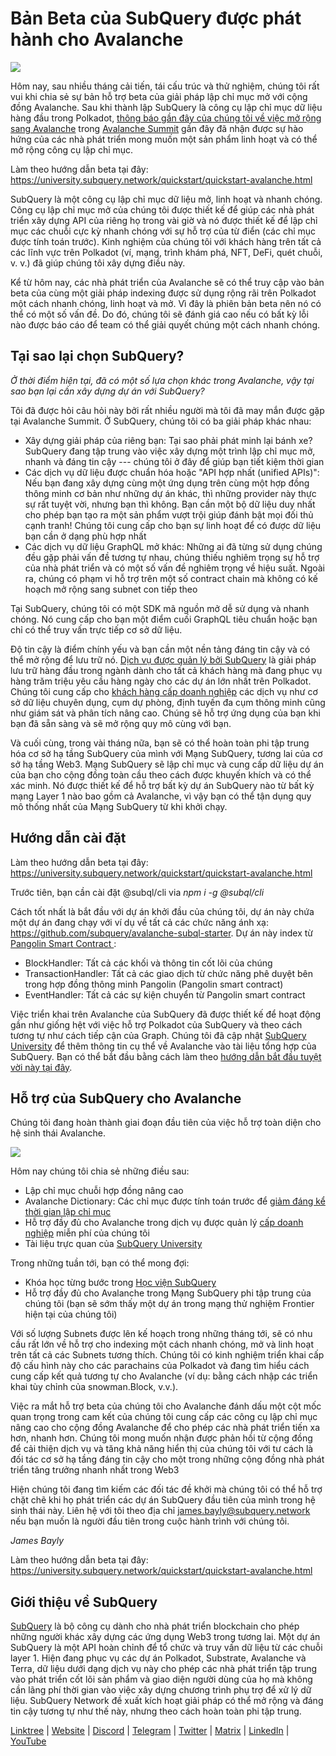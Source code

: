 # Bản Beta của SubQuery được phát hành cho Avalanche

![](https://miro.medium.com/max/1400/1*BiJaESR69-vDimBJmXhQvw.png)

Hôm nay, sau nhiều tháng cải tiến, tái cấu trúc và thử nghiệm, chúng tôi rất vui khi chia sẻ sự bản hỗ trợ beta của giải pháp lập chỉ mục mở với cộng đồng Avalanche. Sau khi thành lập SubQuery là công cụ lập chỉ mục dữ liệu hàng đầu trong Polkadot, [thông báo gần đây của chúng tôi về việc mở rộng sang Avalanche](./20220321-avalache.md) trong [Avalanche Summit](https://www.avalanchesummit.com/agenda) gần đây đã nhận được sự hào hứng của các nhà phát triển mong muốn một sản phẩm linh hoạt và có thể mở rộng công cụ lập chỉ mục.

Làm theo hướng dẫn beta tại đây: https://university.subquery.network/quickstart/quickstart-avalanche.html

SubQuery là một công cụ lập chỉ mục dữ liệu mở, linh hoạt và nhanh chóng. Công cụ lập chỉ mục mở của chúng tôi được thiết kế để giúp các nhà phát triển xây dựng API của riêng họ trong vài giờ và nó được thiết kế để lập chỉ mục các chuỗi cực kỳ nhanh chóng với sự hỗ trợ của từ điển (các chỉ mục được tính toán trước). Kinh nghiệm của chúng tôi với khách hàng trên tất cả các lĩnh vực trên Polkadot (ví, mạng, trình khám phá, NFT, DeFi, quét chuỗi, v. v.) đã giúp chúng tôi xây dựng điều này.

Kể từ hôm nay, các nhà phát triển của Avalanche sẽ có thể truy cập vào bản beta của cùng một giải pháp indexing được sử dụng rộng rãi trên Polkadot một cách nhanh chóng, linh hoạt và mở. Vì đây là phiên bản beta nên nó có thể có một số vấn đề. Do đó, chúng tôi sẽ đánh giá cao nếu có bất kỳ lỗi nào được báo cáo để team có thể giải quyết chúng một cách nhanh chóng.

## Tại sao lại chọn SubQuery?

_Ở thời điểm hiện tại, đã có một số lựa chọn khác trong Avalanche, vậy tại sao bạn lại cần xây dựng dự án với SubQuery?_

Tôi đã được hỏi câu hỏi này bởi rất nhiều người mà tôi đã may mắn được gặp tại Avalanche Summit. Ở SubQuery, chúng tôi có ba giải pháp khác nhau:

- Xây dựng giải pháp của riêng bạn: Tại sao phải phát minh lại bánh xe? SubQuery đang tập trung vào việc xây dựng một trình lập chỉ mục mở, nhanh và đáng tin cậy --- chúng tôi ở đây để giúp bạn tiết kiệm thời gian
- Các dịch vụ dữ liệu được chuẩn hóa hoặc "API hợp nhất (unified APIs)": Nếu bạn đang xây dựng cùng một ứng dụng trên cùng một hợp đồng thông minh cơ bản như những dự án khác, thì những provider này thực sự rất tuyệt vời, nhưng bạn thì không. Bạn cần một bộ dữ liệu duy nhất cho phép bạn tạo ra một sản phẩm vượt trội giúp đánh bật mọi đối thủ cạnh tranh! Chúng tôi cung cấp cho bạn sự linh hoạt để có được dữ liệu bạn cần ở dạng phù hợp nhất
- Các dịch vụ dữ liệu GraphQL mở khác: Những ai đã từng sử dụng chúng đều gặp phải vấn đề tương tự nhau, chúng thiếu nghiêm trọng sự hỗ trợ của nhà phát triển và có một số vấn đề nghiêm trọng về hiệu suất. Ngoài ra, chúng có phạm vi hỗ trợ trên một số contract chain mà không có kế hoạch mở rộng sang subnet con tiếp theo

Tại SubQuery, chúng tôi có một SDK mã nguồn mở dễ sử dụng và nhanh chóng. Nó cung cấp cho bạn một điểm cuối GraphQL tiêu chuẩn hoặc bạn chỉ có thể truy vấn trực tiếp cơ sở dữ liệu.

Độ tin cậy là điểm chính yếu và bạn cần một nền tảng đáng tin cậy và có thể mở rộng để lưu trữ nó. [Dịch vụ được quản lý bởi SubQuery](https://subquery.network/managedservices) là giải pháp lưu trữ hàng đầu trong ngành dành cho tất cả khách hàng mà đang phục vụ hàng trăm triệu yêu cầu hàng ngày cho các dự án lớn nhất trên Polkadot. Chúng tôi cung cấp cho [khách hàng cấp doanh nghiệp](./20211228-enterprise-hosted.md) các dịch vụ như cơ sở dữ liệu chuyên dụng, cụm dự phòng, định tuyến đa cụm thông minh cũng như giám sát và phân tích nâng cao. Chúng sẽ hỗ trợ ứng dụng của bạn khi bạn đã sẵn sàng và sẽ mở rộng quy mô cùng với bạn.

Và cuối cùng, trong vài tháng nữa, bạn sẽ có thể hoàn toàn phi tập trung hóa cơ sở hạ tầng SubQuery của mình với Mạng SubQuery, tương lai của cơ sở hạ tầng Web3. Mạng SubQuery sẽ lập chỉ mục và cung cấp dữ liệu dự án của bạn cho cộng đồng toàn cầu theo cách được khuyến khích và có thể xác minh. Nó được thiết kế để hỗ trợ bất kỳ dự án SubQuery nào từ bất kỳ mạng Layer 1 nào bao gồm cả Avalanche, vì vậy bạn có thể tận dụng quy mô thống nhất của Mạng SubQuery từ khi khởi chạy.

## Hướng dẫn cài đặt

Làm theo hướng dẫn beta tại đây: https://university.subquery.network/quickstart/quickstart-avalanche.html

Trước tiên, bạn cần cài đặt @subql/cli via *npm i -g @subql/cli*

Cách tốt nhất là bắt đầu với dự án khởi đầu của chúng tôi, dự án này chứa một dự án đang chạy với ví dụ về tất cả các chức năng ánh xạ: https://github.com/subquery/avalanche-subql-starter. Dự án này index từ [ Pangolin Smart Contract ](https://snowtrace.io/token/0x60781c2586d68229fde47564546784ab3faca982):

- BlockHandler: Tất cả các khối và thông tin cốt lõi của chúng
- TransactionHandler: Tất cả các giao dịch từ chức năng phê duyệt bên trong hợp đồng thông minh Pangolin (Pangolin smart contract)
- EventHandler: Tất cả các sự kiện chuyển từ Pangolin smart contract

Việc triển khai trên Avalanche của SubQuery đã được thiết kế để hoạt động gần như giống hệt với việc hỗ trợ Polkadot của SubQuery và theo cách tương tự như cách tiếp cận của Graph. Chúng tôi đã cập nhật [SubQuery University](https://university.subquery.network/build/introduction.html) để thêm thông tin cụ thể về Avalanche vào tài liệu tổng hợp của SubQuery. Bạn có thể bắt đầu bằng cách làm theo [hướng dẫn bắt đầu tuyệt vời này tại đây](https://university.subquery.network/quickstart/quickstart-avalanche.html).

## Hỗ trợ của SubQuery cho Avalanche

Chúng tôi đang hoàn thành giai đoạn đầu tiên của việc hỗ trợ toàn diện cho hệ sinh thái Avalanche.

![](https://miro.medium.com/max/1400/0*GUKZJfJCz1nB_3zc)

Hôm nay chúng tôi chia sẻ những điều sau:

- Lập chỉ mục chuỗi hợp đồng nâng cao
- Avalanche Dictionary: Các chỉ mục được tính toán trước để [giảm đáng kể thời gian lập chỉ mục](./20210630-SubQuery-Just-Got-a-lot-Faster-with-the-Dictionary.md)
- Hỗ trợ đầy đủ cho Avalanche trong dịch vụ được quản lý [cấp doanh nghiệp](./20211228-enterprise-hosted.md) miễn phí của chúng tôi
- Tài liệu trực quan của [SubQuery University](https://university.subquery.network/)

Trong những tuần tới, bạn có thể mong đợi:

- Khóa học từng bước trong [Học viện SubQuery](./20211018-subquery-launches-the-subquery-academy.md)
- Hỗ trợ đầy đủ cho Avalanche trong Mạng SubQuery phi tập trung của chúng tôi (bạn sẽ sớm thấy một dự án trong mạng thử nghiệm Frontier hiện tại của chúng tôi)

Với số lượng Subnets được lên kế hoạch trong những tháng tới, sẽ có nhu cầu rất lớn về hỗ trợ cho indexing một cách nhanh chóng, mở và linh hoạt trên tất cả các Subnets tương thích. Chúng tôi có kinh nghiệm triển khai cấp độ cấu hình này cho các parachains của Polkadot và đang tìm hiểu cách cung cấp kết quả tương tự cho Avalanche (ví dụ: bằng cách nhập các triển khai tùy chỉnh của snowman.Block, v.v.).

Việc ra mắt hỗ trợ beta của chúng tôi cho Avalanche đánh dấu một cột mốc quan trọng trong cam kết của chúng tôi cung cấp các công cụ lập chỉ mục nâng cao cho cộng đồng Avalanche để cho phép các nhà phát triển tiến xa hơn, nhanh hơn. Chúng tôi mong muốn nhận được phản hồi từ cộng đồng để cải thiện dịch vụ và tăng khả năng hiển thị của chúng tôi với tư cách là đối tác cơ sở hạ tầng đáng tin cậy cho một trong những cộng đồng nhà phát triển tăng trưởng nhanh nhất trong Web3

Hiện chúng tôi đang tìm kiếm các đối tác đề khởi mà chúng tôi có thể hỗ trợ chặt chẽ khi họ phát triển các dự án SubQuery đầu tiên của mình trong hệ sinh thái này. Liên hệ với tôi theo địa chỉ james.bayly@subquery.network nếu bạn muốn là người đầu tiên trong cuộc hành trình với chúng tôi.

_James Bayly_

Làm theo hướng dẫn beta tại đây: https://university.subquery.network/quickstart/quickstart-avalanche.html

## Giới thiệu về SubQuery

[SubQuery](https://subquery.network/) là bộ công cụ dành cho nhà phát triển blockchain cho phép những người khác xây dựng các ứng dụng Web3 trong tương lai. Một dự án SubQuery là một API hoàn chỉnh để tổ chức và truy vấn dữ liệu từ các chuỗi layer 1. Hiện đang phục vụ các dự án Polkadot, Substrate, Avalanche và Terra, dữ liệu dưới dạng dịch vụ này cho phép các nhà phát triển tập trung vào phát triển cốt lõi sản phẩm và giao diện người dùng của họ mà không cần lãng phí thời gian vào việc xây dựng chương trình phụ trợ để xử lý dữ liệu. SubQuery Network đề xuất kích hoạt giải pháp có thể mở rộng và đáng tin cậy tương tự như thế này, nhưng theo cách hoàn toàn phi tập trung.

[Linktree](https://linktr.ee/subquerynetwork) | [Website](https://subquery.network/) | [Discord](https://discord.com/invite/78zg8aBSMG) | [Telegram](https://t.me/subquerynetwork) | [Twitter](https://twitter.com/subquerynetwork) | [Matrix](https://matrix.to/#/#subquery:matrix.org) | [LinkedIn](https://www.linkedin.com/company/subquery) | [YouTube](https://www.youtube.com/channel/UCi1a6NUUjegcLHDFLr7CqLw)
